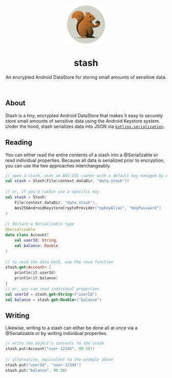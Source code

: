 <p align="center">
    <img width="128" src="icon.png" align="center" alt="Stash" />
    <h1 align="center">stash</h1>
    <p align="center">An encrypted Android DataStore for storing small amounts of sensitive data.</p>
    <p><br/></p>
</p>

## About
Stash is a tiny, encrypted Android DataStore that makes it easy to securely store small amounts of sensitive data using the Android Keystore system. Under the hood, stash serializes data into JSON via [`kotlinx.serialization`](https://github.com/Kotlin/kotlinx.serialization/blob/master/docs/serialization-guide.md).

## Reading
You can either read the entire contents of a stash into a @Serializable or read individual properties. Because all data is serialized prior to encryption, you can use the two approaches interchangeably.
```kotlin
// open a stash, uses an AES-256 cipher with a default key managed by Android Keystore
val stash = Stash(File(context.dataDir, "data.stash"))

// or, if you'd rather use a specific key
val stash = Stash(
    File(context.dataDir, "data.stash"),
    Aes256AndroidKeystoreCryptoProvider("myKeyAlias", "keyPassword")
)

// declare a Serializable type
@Serializable
data class Account(
    val userId: String,
    val balance: Double
)

// to read the data back, use the read function
stash.get<Account> {
    println(it.userId)
    println(it.balance)
}
// or, you can read individual properties
val userId = stash.get<String>("userId")
val balance = stash.get<Double>("balance")
```

## Writing
Likewise, writing to a stash can either be done all at once via a @Serializable or by writing individual properties.
```kotlin
// write the object's contents to the stash
stash.put(Account("user-12345", 99.50))

// alternative, equivalent to the example above
stash.put("userId", "user-12345")
stash.put("balance", 99.50)
```
